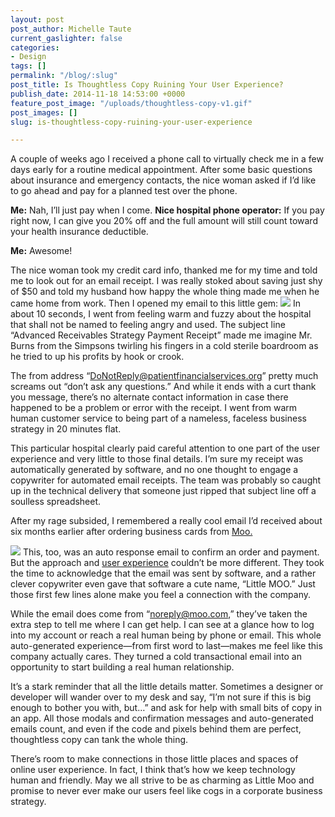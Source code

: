 ```yaml
---
layout: post
post_author: Michelle Taute
current_gaslighter: false
categories:
- Design
tags: []
permalink: "/blog/:slug"
post_title: Is Thoughtless Copy Ruining Your User Experience?
publish_date: 2014-11-18 14:53:00 +0000
feature_post_image: "/uploads/thoughtless-copy-v1.gif"
post_images: []
slug: is-thoughtless-copy-ruining-your-user-experience

---
```

A couple of weeks ago I received a phone call to virtually check me in a few days early for a routine medical appointment. After some basic questions about insurance and emergency contacts, the nice woman asked if I’d like to go ahead and pay for a planned test over the phone.
 
**Me:** Nah, I’ll just pay when I come.
**Nice hospital phone operator:** If you pay right now, I can give you 20% off and the full amount will still count toward your health insurance deductible.

**Me:** Awesome!
 
The nice woman took my credit card info, thanked me for my time and told me to look out for an email receipt. I was really stoked about saving just shy of $50 and told my husband how happy the whole thing made me when he came home from work. Then I opened my email to this little gem:
 ![](https://gaslight-blog.s3.amazonaws.com/is-thoughtless-copy-ruining-your-user-experience/hospitalemail.jpg)
In about 10 seconds, I went from feeling warm and fuzzy about the hospital that shall not be named to feeling angry and used. The subject line “Advanced Receivables Strategy Payment Receipt” made me imagine Mr. Burns from the Simpsons twirling his fingers in a cold sterile boardroom as he tried to up his profits by hook or crook.
 
The from address “DoNotReply@patientfinancialservices.org” pretty much screams out “don’t ask any questions.” And while it ends with a curt thank you message, there’s no alternate contact information in case there happened to be a problem or error with the receipt. I went from warm human customer service to being part of a nameless, faceless business strategy in 20 minutes flat.
 
This particular hospital clearly paid careful attention to one part of the user experience and very little to those final details. I’m sure my receipt was automatically generated by software, and no one thought to engage a copywriter for automated email receipts. The team was probably so caught up in the technical delivery that someone just ripped that subject line off a soulless spreadsheet.
 
After my rage subsided, I remembered a really cool email I’d received about six months earlier after ordering business cards from [Moo.](http://us.moo.com/)
 
![](https://gaslight-blog.s3.amazonaws.com/is-thoughtless-copy-ruining-your-user-experience/littlemoo.jpg) 
This, too, was an auto response email to confirm an order and payment. But the approach and [user experience](https://teamgaslight.com/blog/5-design-lessons-from-midwest-ux) couldn’t be more different. They took the time to acknowledge that the email was sent by software, and a rather clever copywriter even gave that software a cute name, “Little MOO.” Just those first few lines alone make you feel a connection with the company.
 
While the email does come from “noreply@moo.com,” they’ve taken the extra step to tell me where I can get help. I can see at a glance how to log into my account or reach a real human being by phone or email. This whole auto-generated experience—from first word to last—makes me feel like this company actually cares. They turned a cold transactional email into an opportunity to start building a real human relationship.
 
It’s a stark reminder that all the little details matter. Sometimes a designer or developer will wander over to my desk and say, “I’m not sure if this is big enough to bother you with, but…” and ask for help with small bits of copy in an app. All those modals and confirmation messages and auto-generated emails count, and even if the code and pixels behind them are perfect, thoughtless copy can tank the whole thing.
 
There’s room to make connections in those little places and spaces of online user experience. In fact, I think that’s how we keep technology human and friendly. May we all strive to be as charming as Little Moo and promise to never ever make our users feel like cogs in a corporate business strategy.
  

 

